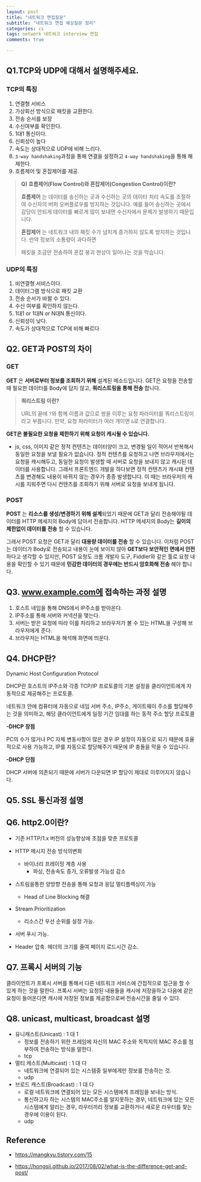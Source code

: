 ```yaml
---
layout: post
title: "네트워크 면접질문"
subtitle: "네트워크 면접 예상질문 정리"
categories: cs
tags: network 네트워크 interview 면접
comments: true

---
```


## Q1.TCP와 UDP에 대해서 설명해주세요.

### TCP의 특징

1. 연결형 서비스
2. 가상회선 방식으로 패킷을 교환한다.
3. 전송 순서를 보장
4. 수신여부를 확인한다.
5. 1대1 통신이다.
6. 신뢰성이 높다
7. 속도는 상대적으로 UDP에 비해 느리다.
8. `3-way handshaking`과정을 통해 연결을 설정하고 `4-way handshaking`을 통해 해제한다.
9. 흐름제어 및 혼잡제어를 제공.

> **Q) 흐름제어(Flow Control)와 혼잡제어(Congestion Control)이란?**
>
> **흐름제어** 는 데이터를 송신하는 곳과 수신하는 곳의 데이터 처리 속도를 조절하여 수신자의 버퍼 오버플로우를 방지하는 것입니다. 예를 들어 송신하는 곳에서 감당이 안되게 데이터를 빠르게 많이 보내면 수신자에서 문제가 발생하기 때문입니다.
>
> **혼잡제어** 는 네트워크 내의 패킷 수가 넘치게 증가하지 않도록 방지하는 것입니다. 만약 정보의 소통량이 과다하면
>
> 패킷을 조금만 전송하여 혼잡 붕괴 현상이 일어나는 것을 막습니다.

### UDP의 특징 

1. 비연결형 서비스이다.
2. 데이터그램 방식으로 패킷 교환
3. 전송 순서가 바뀔 수  있다.
4. 수신 여부를 확인하지 않는다.
5. 1대1 or 1대N or N대N 통신이다.
6. 신뢰성이 낮다.
7. 속도가 상대적으로 TCP에 비해 빠르다





## Q2. GET과 POST의 차이

### GET

**GET** 은 **서버로부터 정보를 조회하기 위해** 설계된 메소드입니다. GET은 요청을 전송할 때 필요한 데이터를 Body에 담지 않고, **쿼리스트링을 통해 전송** 합니다.

> **쿼리스트링 이란?**
>
> URL의 끝에 `?`와 함께 이름과 값으로 쌍을 이루는 요청 파라미터를 쿼리스트링이라고 부릅니다. 만약, 요청 파라미터가 여러 개이면 `&`로 연결합니다.

**GET은 불필요한 요청을 제한하기 위해 요청이 캐시될 수 있습니다.** 

* js, css, 이미지 같은 정적 컨텐츠는 데이터양이 크고, 변경될 일이 적어서 반복해서 동일한 요청을 보낼 필요가 없습니다. 정적 컨텐츠를 요청하고 나면 브라우저에서는 요청을 캐시해두고, 동일한 요청이 발생할 때 서버로 요청을 보내지 않고 캐시된 데이터를 사용합니다. 그래서 프론트엔드 개발을 하다보면 정적 컨텐츠가 캐시돼 컨텐츠를 변경해도 내용이 바뀌지 않는 경우가 종종 발생합니다. 이 때는 브라우저의 캐시를 지워주면 다시 컨텐츠를 조회하기 위해 서버로 요청을 보내게 됩니다.

### POST

**POST** 는 **리소스를 생성/변경하기 위해 설계**되었기 때문에 GET과 달리 전송해야될 데이터를 HTTP 메세지의 Body에 담아서 전송합니다. HTTP 메세지의 Body는 **길이의 제한없이 데이터를 전송** 할 수 있습니다.

 그래서 POST 요청은 GET과 달리 **대용량 데이터를 전송** 할 수 있습니다. 이처럼 POST는 데이터가 Body로 전송되고 내용이 눈에 보이지 않아 **GET보다 보안적인 면에서 안전** 하다고 생각할 수 있지만, POST 요청도 크롬 개발자 도구, Fiddler와 같은 툴로 요청 내용을 확인할 수 있기 때문에 **민감한 데이터의 경우에는 반드시 암호화해 전송** 해야 합니다.



## Q3. www.example.com에 접속하는 과정 설명

1. 호스트 네임을 통해 DNS에서 IP주소를 받아온다.
2. IP주소를 통해 서버와 커넥션을 맺는다.
3. 서버는 받은 요청에 따라 이를 처리하고 브라우저가 볼 수 있는 HTML을 구성해 브라우저에게 준다.
4. 브라우저는 HTML을 해석해 화면에 띄운다.

## Q4. DHCP란?

Dynamic Host Configuration Protocol

DHCP란 호스트의 IP주소와 각종 TCP/IP 프로토콜의 기본 설정을 클라이언트에게 자동적으로 제공해주는 프로토콜.

네트워크 안에 컴퓨터에 자동으로 네임 서버 주소, IP주소, 게이트웨이 주소를 할당해주는 것을 의미하고, 해당 클라이언트에게 일정 기간 임대를 하는 동적 주소 할당 프로토콜

**-DHCP** **장점**

PC의 수가 많거나 PC 자체 변동사항이 많은 경우 IP 설정이 자동으로 되기 때문에 효율적으로 사용 가능하고, IP를 자동으로 할당해주기 때문에 IP 충돌을 막을 수 있습니다.

**-DHCP** **단점**

DHCP 서버에 의존되기 때문에 서버가 다운되면 IP 할당이 제대로 이루어지지 않습니다.

## Q5. SSL 통신과정 설명

## Q6. http2.0이란?

- 기존 HTTP/1.x 버전의 성능향상에 초점을 맞춘 프로토콜

- HTTP 메시지 전송 방식의변화
  - 바이너리 프레이밍 계층 사용
    - 파싱, 전송속도 증가, 오류발생 가능성 감소
- 스트림을통한 양방향 전송을 통해 요청과 응답 멀티플렉싱이 가능
  - Head of Line Blocking 해결
- Stream Prioritization
  - 리소스간 우선 순위를 설정 가능.
- 서버 푸시 가능.
- Header 압축. 헤더의 크기를 줄여 페이지 로드시간 감소.

## Q7. 프록시 서버의 기능

클라이언트가 프록시 서버를 통해서 다른 네트워크 서비스에 간접적으로 접근을 할 수 있게 하는 것을 말한다. 프록시 서버는 요청된 내용들을 캐시에 저장을하고 다음에 같은 요청이 들어온다면 캐시에 저장된 정보를 제공함으로써 전송시간을 줄일 수 있다.

## Q8. unicast, multicast, broadcast 설명

* 유니캐스트(Unicast) : 1 대 1
  * 정보를 전송하기 위한 프레임에 자신의 MAC 주소와 목적지의 MAC 주소를 첨부하여 전송하는 방식을 말한다.
  * tcp 
* 멀티 캐스트(Multicast) : 1 대 다
  * 네트워크에 연결되어 있는 시스템중 일부에게만 정보를 전송하는 것. 
  * udp
* 브로드 캐스트(Broadcast) : 1 대 다
  * 로컬 네트워크에 연결되어 있는 모든 시스템에게 프레임을 보내는 방식. 
  * 통신하고자 하는 시스템의 MAC주소를 알지못하는 경우, 네트워크에 있는 모든 시스템에게 알리는 경우, 라우터끼리 정보를 교환하거나 새로운 라우터를 찾는 경우에 이용이 된다. 
  * udp



## Reference

* https://mangkyu.tistory.com/15

* https://hongsii.github.io/2017/08/02/what-is-the-difference-get-and-post/